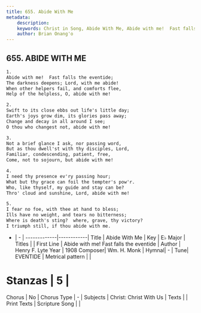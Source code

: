 ```yaml
---
title: 655. Abide With Me
metadata:
    description: 
    keywords: Christ in Song, Abide With Me, Abide with me!  Fast falls the eventide, 
    author: Brian Onang'o
---
```



## 655. ABIDE WITH ME

```txt
1.
Abide with me!  Fast falls the eventide;
The darkness deepens; Lord, with me abide!
When other helpers fail, and comforts flee,
Help of the helpless, O, abide with me!

2.
Swift to its close ebbs out life's little day;
Earth's joys grow dim, its glories pass away;
Change and decay in all around I see;
O thou who changest not, abide with me!

3.
Not a brief glance I ask, nor passing word,
But as thou dwell'st with thy disciples, Lord,
Familiar, condescending, patient, free,
Come, not to sojourn, but abide with me!

4.
I need thy presence ev'ry passing hour;
What but thy grace can foil the tempter's pow'r.
Who, like thyself, my guide and stay can be?
Thro' cloud and sunshine, Lord, abide with me!

5.
I fear no foe, with thee at hand to bless;
Ills have no weight, and tears no bitterness;
Where is death's sting?  where, grave, thy victory?
I triumph still, if thou abide with me.


```

- |   -  |
-------------|------------|
Title | Abide With Me |
Key | E♭ Major |
Titles |  |
First Line | Abide with me!  Fast falls the eventide |
Author | Henry F. Lyte
Year | 1908
Composer| Wm. H. Monk |
Hymnal|  - |
Tune| EVENTIDE |
Metrical pattern | |
# Stanzas | 5 |
Chorus | No |
Chorus Type | - |
Subjects | Christ: Christ With Us |
Texts |  |
Print Texts | 
Scripture Song |  |
  
